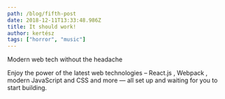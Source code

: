 ```yaml
---
path: /blog/fifth-post
date: 2018-12-11T13:33:48.986Z
title: It should work!
author: kertész
tags: ["horror", "music"]
---
```

Modern web tech without the headache

Enjoy the power of the latest web technologies – React.js , Webpack , modern JavaScript and CSS and more — all set up and waiting for you to start building.
